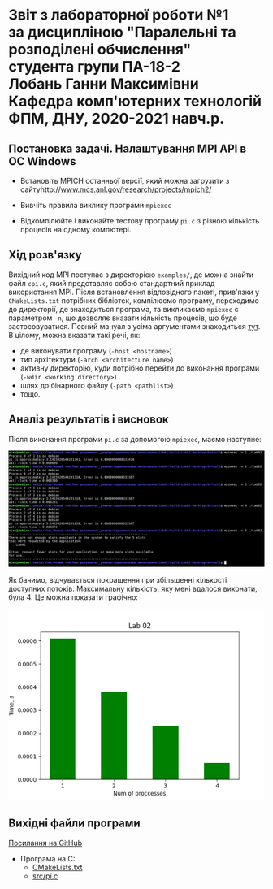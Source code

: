 # Звіт з лабораторної роботи №1<br>за дисципліною "Паралельні та розподілені обчислення"<br>студента групи ПА-18-2<br>Лобань Ганни Максимівни<br>Кафедра комп'ютерних технологій<br>ФПМ, ДНУ, 2020-2021 навч.р.<br>

## Постановка задачі. Налаштування MPI API в ОС Windows

* Встановіть MPICH останньої версії, який можна загрузити з сайтуhttp://www.mcs.anl.gov/research/projects/mpich2/

* Вивчіть правила виклику програми `mpiexec`

* Відкомпілюйте і виконайте тестову програму `pi.c` з різною кількість процесів на одному компютері.

## Хід розв'язку

Вихідний код MPI поступає з директорією `examples/`, де можна знайти файл `cpi.c`, який представляє собою
стандартний приклад використання MPI. Після встановлення відповідного пакеті, прив'язки у `CMakeLists.txt`
потрібних бібліотек, компілюємо програму, переходимо до директорії, де знаходиться програма, та викликаємо
`mpiexec` с параметром `-n`, що дозволяє вказати кількість процесів, що буде застосовуватися. Повний
мануал з усіма аргументами знаходиться [тут](https://www.mpich.org/static/docs/v3.1/www1/mpiexec.html).
В цілому, можна вказати такі речі, як:

*  де виконувати програму (`-host <hostname>`)
*  тип архітектури (`-arch <architecture name>`)
*  активну директорію, куди потрібно перейти до виконання програми (`-wdir <working directory>`)
*  шлях до бінарного файлу (`-path <pathlist>`)
*  тощо.

## Аналіз результатів і висновок

Після виконання програми `pi.c` за допомогою `mpiexec`, маємо наступне:

![proof](./01.png)

Як бачимо, відчувається покращення при збільшенні кількості доступних потоків. Максимальну кількість, яку мені вдалося
виконати, була 4. Це можна показати графічно:

![output](./output.png)

## Вихідні файли програми

[Посилання на GitHub](https://github.com/AlexValder/PARALLEL_CALCULATIONS_Labs/tree/master/lab02)

*  Програма на С:
   *  [CMakeLists.txt](CMakeLists.txt)
   *  [src/pi.c](src/pi.c)

